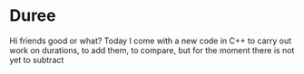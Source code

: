 # Duree
Hi friends good or what? Today I come with a new code in C++ to carry out work on durations, to add them, to compare, but for the moment there is not yet to subtract
